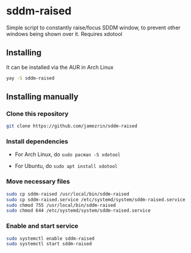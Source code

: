 # sddm-raised

Simple script to constantly raise/focus SDDM window, to prevent other
windows being shown over it. Requires xdotool

## Installing
It can be installed via the AUR in Arch Linux

```bash
yay -S sddm-raised
```

## Installing manually

### Clone this repository

```bash
git clone https://github.com/jamezrin/sddm-raised
```

### Install dependencies

- For Arch Linux, do `sudo pacman -S xdotool` 

- For Ubuntu, do `sudo apt install xdotool`

### Move necessary files

```bash
sudo cp sddm-raised /usr/local/bin/sddm-raised
sudo cp sddm-raised.service /etc/systemd/system/sddm-raised.service
sudo chmod 755 /usr/local/bin/sddm-raised
sudo chmod 644 /etc/systemd/system/sddm-raised.service
```

### Enable and start service

```bash
sudo systemctl enable sddm-raised
sudo systemctl start sddm-raised
```
